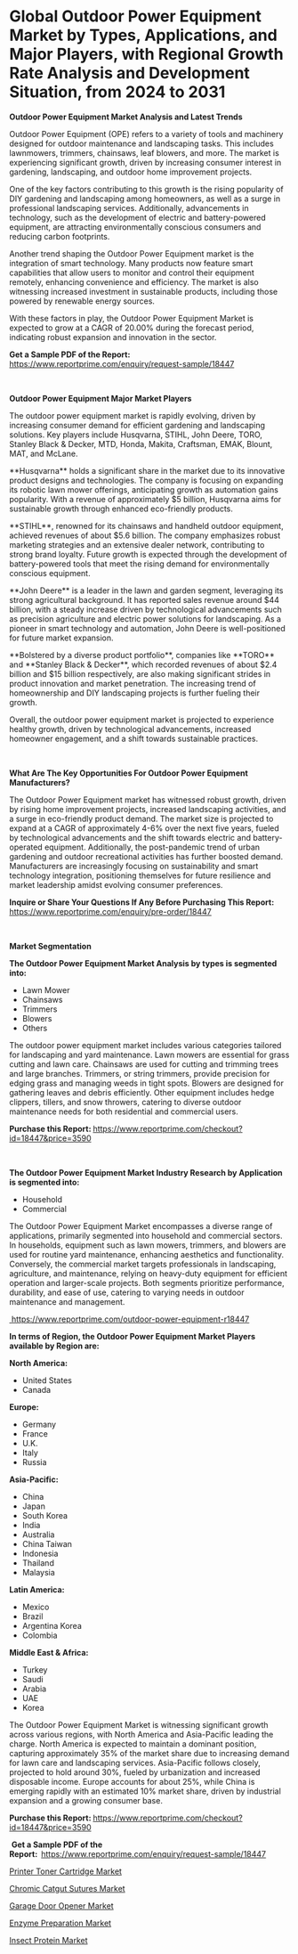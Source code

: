 <p><h1>Global Outdoor Power Equipment Market by Types, Applications, and Major Players, with Regional Growth Rate Analysis and Development Situation, from 2024 to 2031</h1></p><p><strong>Outdoor Power Equipment Market Analysis and Latest Trends</strong></p>
<p><p>Outdoor Power Equipment (OPE) refers to a variety of tools and machinery designed for outdoor maintenance and landscaping tasks. This includes lawnmowers, trimmers, chainsaws, leaf blowers, and more. The market is experiencing significant growth, driven by increasing consumer interest in gardening, landscaping, and outdoor home improvement projects. </p><p>One of the key factors contributing to this growth is the rising popularity of DIY gardening and landscaping among homeowners, as well as a surge in professional landscaping services. Additionally, advancements in technology, such as the development of electric and battery-powered equipment, are attracting environmentally conscious consumers and reducing carbon footprints.</p><p>Another trend shaping the Outdoor Power Equipment market is the integration of smart technology. Many products now feature smart capabilities that allow users to monitor and control their equipment remotely, enhancing convenience and efficiency. The market is also witnessing increased investment in sustainable products, including those powered by renewable energy sources. </p><p>With these factors in play, the Outdoor Power Equipment Market is expected to grow at a CAGR of 20.00% during the forecast period, indicating robust expansion and innovation in the sector.</p></p>
<p><strong>Get a Sample PDF of the Report:&nbsp;</strong> <a href="https://www.reportprime.com/enquiry/request-sample/18447?utm_campaign=9&utm_medium=2&utm_source=Github&utm_content=ia&utm_term=21112024&utm_id=outdoor-power-equipment">https://www.reportprime.com/enquiry/request-sample/18447</a></p>
<p>&nbsp;</p>
<p><strong>Outdoor Power Equipment Major Market Players</strong></p>
<p><p>The outdoor power equipment market is rapidly evolving, driven by increasing consumer demand for efficient gardening and landscaping solutions. Key players include Husqvarna, STIHL, John Deere, TORO, Stanley Black & Decker, MTD, Honda, Makita, Craftsman, EMAK, Blount, MAT, and McLane.</p><p>**Husqvarna** holds a significant share in the market due to its innovative product designs and technologies. The company is focusing on expanding its robotic lawn mower offerings, anticipating growth as automation gains popularity. With a revenue of approximately $5 billion, Husqvarna aims for sustainable growth through enhanced eco-friendly products.</p><p>**STIHL**, renowned for its chainsaws and handheld outdoor equipment, achieved revenues of about $5.6 billion. The company emphasizes robust marketing strategies and an extensive dealer network, contributing to strong brand loyalty. Future growth is expected through the development of battery-powered tools that meet the rising demand for environmentally conscious equipment.</p><p>**John Deere** is a leader in the lawn and garden segment, leveraging its strong agricultural background. It has reported sales revenue around $44 billion, with a steady increase driven by technological advancements such as precision agriculture and electric power solutions for landscaping. As a pioneer in smart technology and automation, John Deere is well-positioned for future market expansion.</p><p>**Bolstered by a diverse product portfolio**, companies like **TORO** and **Stanley Black & Decker**, which recorded revenues of about $2.4 billion and $15 billion respectively, are also making significant strides in product innovation and market penetration. The increasing trend of homeownership and DIY landscaping projects is further fueling their growth.</p><p>Overall, the outdoor power equipment market is projected to experience healthy growth, driven by technological advancements, increased homeowner engagement, and a shift towards sustainable practices.</p></p>
<p>&nbsp;</p>
<p><strong>What Are The Key Opportunities For Outdoor Power Equipment Manufacturers?</strong></p>
<p><p>The Outdoor Power Equipment market has witnessed robust growth, driven by rising home improvement projects, increased landscaping activities, and a surge in eco-friendly product demand. The market size is projected to expand at a CAGR of approximately 4-6% over the next five years, fueled by technological advancements and the shift towards electric and battery-operated equipment. Additionally, the post-pandemic trend of urban gardening and outdoor recreational activities has further boosted demand. Manufacturers are increasingly focusing on sustainability and smart technology integration, positioning themselves for future resilience and market leadership amidst evolving consumer preferences.</p></p>
<p><strong>Inquire or Share Your Questions If Any Before Purchasing This Report:</strong> <a href="https://www.reportprime.com/enquiry/pre-order/18447?utm_campaign=9&utm_medium=2&utm_source=Github&utm_content=ia&utm_term=21112024&utm_id=outdoor-power-equipment">https://www.reportprime.com/enquiry/pre-order/18447</a></p>
<p>&nbsp;</p>
<p><strong>Market Segmentation</strong></p>
<p><strong>The Outdoor Power Equipment Market Analysis by types is segmented into:</strong></p>
<p><ul><li>Lawn Mower</li><li>Chainsaws</li><li>Trimmers</li><li>Blowers</li><li>Others</li></ul></p>
<p><p>The outdoor power equipment market includes various categories tailored for landscaping and yard maintenance. Lawn mowers are essential for grass cutting and lawn care. Chainsaws are used for cutting and trimming trees and large branches. Trimmers, or string trimmers, provide precision for edging grass and managing weeds in tight spots. Blowers are designed for gathering leaves and debris efficiently. Other equipment includes hedge clippers, tillers, and snow throwers, catering to diverse outdoor maintenance needs for both residential and commercial users.</p></p>
<p><strong>Purchase this Report:&nbsp;</strong><a href="https://www.reportprime.com/checkout?id=18447&price=3590&utm_campaign=9&utm_medium=2&utm_source=Github&utm_content=ia&utm_term=21112024&utm_id=outdoor-power-equipment">https://www.reportprime.com/checkout?id=18447&price=3590</a></p>
<p>&nbsp;</p>
<p><strong>The Outdoor Power Equipment Market Industry Research by Application is segmented into:</strong></p>
<p><ul><li>Household</li><li>Commercial</li></ul></p>
<p><p>The Outdoor Power Equipment Market encompasses a diverse range of applications, primarily segmented into household and commercial sectors. In households, equipment such as lawn mowers, trimmers, and blowers are used for routine yard maintenance, enhancing aesthetics and functionality. Conversely, the commercial market targets professionals in landscaping, agriculture, and maintenance, relying on heavy-duty equipment for efficient operation and larger-scale projects. Both segments prioritize performance, durability, and ease of use, catering to varying needs in outdoor maintenance and management.</p></p>
<p><a href="https://www.reportprime.com/outdoor-power-equipment-r18447?utm_campaign=9&utm_medium=2&utm_source=Github&utm_content=ia&utm_term=21112024&utm_id=outdoor-power-equipment">&nbsp;https://www.reportprime.com/outdoor-power-equipment-r18447</a></p>
<p><strong>In terms of Region, the Outdoor Power Equipment Market Players available by Region are:</strong></p>
<p>
    <p> <strong> North America: </strong>
        <ul>
            <li>United States</li>
            <li>Canada</li>
        </ul>
        </p> 
    <p> <strong> Europe: </strong>
        <ul>
            <li>Germany</li>
            <li>France</li>
            <li>U.K.</li>
            <li>Italy</li>
            <li>Russia</li>
        </ul>
        </p> 
    <p> <strong> Asia-Pacific: </strong>
        <ul>
            <li>China</li>
            <li>Japan</li>
            <li>South Korea</li>
            <li>India</li>
            <li>Australia</li>
            <li>China Taiwan</li>
            <li>Indonesia</li>
            <li>Thailand</li>
            <li>Malaysia</li>
        </ul>
        </p> 
    <p> <strong> Latin America: </strong>
        <ul>
            <li>Mexico</li>
            <li>Brazil</li>
            <li>Argentina Korea</li>
            <li>Colombia</li>
        </ul>
        </p> 
    <p> <strong> Middle East & Africa: </strong>
        <ul>
            <li>Turkey</li>
            <li>Saudi</li>
            <li>Arabia</li>
            <li>UAE</li>
            <li>Korea</li>
        </ul>
    </p>
    </p>
<p><p>The Outdoor Power Equipment Market is witnessing significant growth across various regions, with North America and Asia-Pacific leading the charge. North America is expected to maintain a dominant position, capturing approximately 35% of the market share due to increasing demand for lawn care and landscaping services. Asia-Pacific follows closely, projected to hold around 30%, fueled by urbanization and increased disposable income. Europe accounts for about 25%, while China is emerging rapidly with an estimated 10% market share, driven by industrial expansion and a growing consumer base.</p></p>
<p><strong>Purchase this Report: </strong><a href="https://www.reportprime.com/checkout?id=18447&price=3590&utm_campaign=9&utm_medium=2&utm_source=Github&utm_content=ia&utm_term=21112024&utm_id=outdoor-power-equipment">https://www.reportprime.com/checkout?id=18447&price=3590</a></p>
<p>&nbsp;<strong>Get a Sample PDF of the Report:&nbsp;&nbsp;</strong><a href="https://www.reportprime.com/enquiry/request-sample/18447?utm_campaign=9&utm_medium=2&utm_source=Github&utm_content=ia&utm_term=21112024&utm_id=outdoor-power-equipment">https://www.reportprime.com/enquiry/request-sample/18447</a></p>
<p><strong></strong></p>
<p><p><a href="https://github.com/hgf64gh/Market-Research-Report-List-1/blob/main/printer-toner-cartridge-market.md?utm_campaign=9&utm_medium=2&utm_source=Github&utm_content=ia&utm_term=21112024&utm_id=outdoor-power-equipment">Printer Toner Cartridge Market</a></p><p><a href="https://www.linkedin.com/pulse/exploring-chromic-catgut-sutures-market-dynamics-projected-xfsoe?utm_campaign=9&utm_medium=2&utm_source=Github&utm_content=ia&utm_term=21112024&utm_id=outdoor-power-equipment">Chromic Catgut Sutures Market</a></p><p><a href="https://github.com/marloy8/Market-Research-Report-List-6/blob/main/garage-door-opener-market.md?utm_campaign=9&utm_medium=2&utm_source=Github&utm_content=ia&utm_term=21112024&utm_id=outdoor-power-equipment">Garage Door Opener Market</a></p><p><a href="https://issuu.com/reportprime-2/docs/enzyme-preparation-market-size-2030_838a641faf90ae?utm_campaign=9&utm_medium=2&utm_source=Github&utm_content=ia&utm_term=21112024&utm_id=outdoor-power-equipment">Enzyme Preparation Market</a></p><p><a href="https://www.linkedin.com/pulse/insect-protein-market-report-2024-2031-cagr-analysis-growth-trends-4rd6e?utm_campaign=9&utm_medium=2&utm_source=Github&utm_content=ia&utm_term=21112024&utm_id=outdoor-power-equipment">Insect Protein Market</a></p></p>